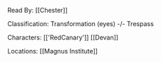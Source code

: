 Read By: [[Chester]]

Classification: Transformation (eyes) -/- Trespass

Characters:
[['RedCanary']]
[[Devan]]

Locations:
[[Magnus Institute]]